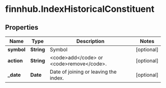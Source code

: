 # finnhub.IndexHistoricalConstituent

## Properties

Name | Type | Description | Notes
------------ | ------------- | ------------- | -------------
**symbol** | **String** | Symbol | [optional] 
**action** | **String** | &lt;code&gt;add&lt;/code&gt; or &lt;code&gt;remove&lt;/code&gt;. | [optional] 
**_date** | **Date** | Date of joining or leaving the index. | [optional] 


